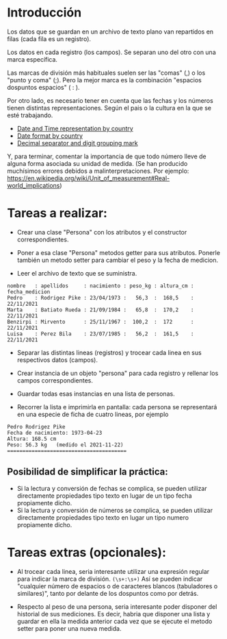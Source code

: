 # Introducción

Los datos que se guardan en un archivo de texto plano van repartidos en filas (cada fila es un registro).

Los datos en cada registro (los campos). Se separan uno del otro con una marca específica.

Las marcas de división más habituales suelen ser las "comas" (,) o los "punto y coma" (;).
Pero la mejor marca es la combinación "espacios dospuntos espacios" ( : ).

Por otro lado, es necesario tener en cuenta que las fechas y los números tienen distintas representaciones. Según el pais o la cultura en la que se esté trabajando.
- [Date and Time representation by country](https://en.wikipedia.org/wiki/Category:Date_and_time_representation_by_country) 
- [Date format by country](https://en.wikipedia.org/wiki/Date_format_by_country)
- [Decimal separator and digit grouping mark](https://en.wikipedia.org/wiki/Decimal_separator)

Y, para terminar, comentar la importancia de que todo número lleve de alguna forma asociada su unidad de medida. (Se han producido muchísimos errores debidos a malinterpretaciones. Por ejemplo: https://en.wikipedia.org/wiki/Unit_of_measurement#Real-world_implications)

# Tareas a realizar:

- Crear una clase "Persona" con los atributos y el constructor correspondientes.

- Poner a esa clase "Persona" metodos getter para sus atributos. Ponerle también un metodo setter para cambiar el peso y la fecha de medicion.

- Leer el archivo de texto que se suministra.
````
nombre   : apellidos     : nacimiento : peso_kg : altura_cm : fecha_medicion
Pedro    : Rodrigez Pike : 23/04/1973 :   56,3  :  168,5    : 22/11/2021
Marta    : Batiato Rueda : 21/09/1984 :   65,8  :  170,2    : 22/11/2021
Benzirpi : Mirvento      : 25/11/1967 :  100,2  :  172      : 22/11/2021
Luisa    : Perez Bila    : 23/07/1985 :   56,2  :  161,5    : 22/11/2021
````

- Separar las distintas lineas (registros) y trocear cada linea en sus respectivos datos (campos).

- Crear instancia de un objeto "persona" para cada registro y rellenar los campos correspondientes.

- Guardar todas esas instancias en una lista de personas.

- Recorrer la lista e imprimirla en pantalla: cada persona se representará en una especie de ficha de cuatro lineas, por ejemplo
````
Pedro Rodrigez Pike
Fecha de nacimiento: 1973-04-23
Altura: 168.5 cm
Peso: 56.3 kg   (medido el 2021-11-22)
=======================================
````


## Posibilidad de simplificar la práctica:
- Si la lectura y conversión de fechas se complica, se pueden utilizar directamente propiedades tipo texto en lugar de un tipo fecha propiamente dicho.
- Si la lectura y conversión de números se complica, se pueden utilizar directamente propiedades tipo texto en lugar un tipo numero propiamente dicho.

# Tareas extras (opcionales):

- Al trocear cada linea, seria interesante utilizar una expresión regular para indicar la marca de división. `(\s+:\s+)` Así se pueden indicar "cualquier número de espacios o de caracteres blancos (tabuladores o similares)", tanto por delante de los dospuntos como por detrás. 

- Respecto al peso de una persona, seria interesante poder disponer del historial de sus mediciones. Es decir, habria que disponer una lista y guardar en ella la medida anterior cada vez que se ejecute el metodo setter para poner una nueva medida.
